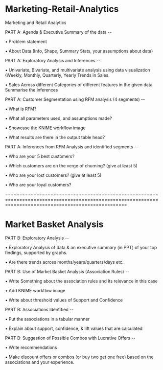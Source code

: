 # Marketing-Retail-Analytics
Marketing and Retail Analytics

PART A: Agenda & Executive Summary of the data --

•	Problem statement  

•	About Data (Info, Shape, Summary Stats, your assumptions about data)

PART A: Exploratory Analysis and Inferences -- 

•	Univariate, Bivariate, and multivariate analysis using data visualization (Weekly, Monthly, Quarterly, Yearly Trends in Sales. 

•	Sales Across different Categories of different features in the given data Summarise the inferences

PART A: Customer Segmentation using RFM analysis (4 segments) --

•	What is RFM? 

•	What all parameters used, and assumptions made? 

•	Showcase the KNIME workflow image 

•	What results are there in the output table head?

PART A: Inferences from RFM Analysis and identified segments --

•	Who are your 5 best customers?

•	Which customers are on the verge of churning? (give at least 5) 

•	Who are your lost customers? (give at least 5) 

•	Who are your loyal customers?

=======================================================================================================================================================
# Market Basket Analysis 

PART B: Exploratory Analysis --

•	Exploratory Analysis of data & an executive summary (in PPT) of your top findings, supported by graphs. 

•	Are there trends across months/years/quarters/days etc. 

PART B: Use of Market Basket Analysis (Association Rules) --

•	Write Something about the association rules and its relevance in this case 

•	Add KNIME workflow image 

•	Write about threshold values of Support and Confidence

PART B: Associations Identified --

•	Put the associations in a tabular manner 

•	Explain about support, confidence, & lift values that are calculated

PART B: Suggestion of Possible Combos with Lucrative Offers --

•	Write recommendations 

•	Make discount offers or combos (or buy two get one free) based on the associations and your experience.
